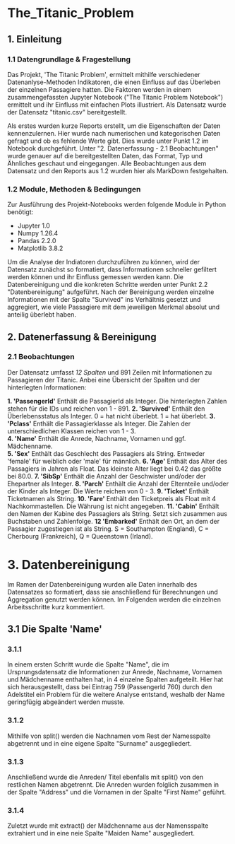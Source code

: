 # The_Titanic_Problem

## 1. Einleitung

### 1.1 Datengrundlage & Fragestellung
Das Projekt, 'The Titanic Problem', ermittelt mithilfe verschiedener Datenanlyse-Methoden Indikatoren, die einen Einfluss auf das Überleben der einzelnen Passagiere hatten. Die Faktoren werden in einem zusammengefassten Jupyter Notebook ("The Titanic Problem Notebook") ermittelt und ihr Einfluss mit einfachen Plots illustriert. Als Datensatz wurde der Datensatz "titanic.csv" bereitgestellt.

Als erstes wurden kurze Reports erstellt, um die Eigenschaften der Daten kennenzulernen. Hier wurde nach numerischen und kategorischen Daten gefragt und ob es fehlende Werte gibt. Dies wurde unter Punkt 1.2 im Notebook durchgeführt. Unter "2. Datenerfassung - 2.1 Beobachtungen" wurde genauer auf die bereitgestellten Daten, das Format, Typ und Ähnliches geschaut und eingegangen. Alle Beobachtungen aus dem Datensatz und den Reports aus 1.2 wurden hier als MarkDown festgehalten.

### 1.2 Module, Methoden & Bedingungen
Zur Ausführung des Projekt-Notebooks werden folgende Module in Python benötigt:
- Jupyter 1.0
- Numpy 1.26.4
- Pandas 2.2.0
- Matplotlib 3.8.2

Um die Analyse der Indiatoren durchzuführen zu können, wird der Datensatz zunächst so formatiert, dass Informationen schneller gefiltert werden können und ihr Einfluss gemessen werden kann. Die Datenbereinigung und die konkreten Schritte werden unter Punkt 2.2 "Datenbereinigung" aufgeführt. Nach der Bereinigung werden einzelne Informationen mit der Spalte "Survived" ins Verhältnis gesetzt und aggregiert, wie viele Passagiere mit dem jeweiligen Merkmal absolut und anteilig überlebt haben.

## 2. Datenerfassung & Bereinigung
### 2.1 Beobachtungen
Der Datensatz umfasst *12 Spalten* und 891 Zeilen mit Informationen zu Passagieren der Titanic. Anbei eine Übersicht der Spalten und der hinterlegten Informationen:

**1. 'PassengerId'** Enthält die PassagierId als Integer. Die hinterlegten Zahlen stehen für die IDs und reichen von 1 - 891.
**2. 'Survived'** Enthält den Überlebensstatus als Integer. 0 = hat nicht überlebt. 1 = hat überlebt.
**3. 'Pclass'** Enthält die Passagierklasse als Integer. Die Zahlen der unterschiedlichen Klassen reichen von 1 - 3.  
**4. 'Name'** Enthält die Anrede, Nachname, Vornamen und ggf. Mädchenname.                                                                        
**5. 'Sex'** Enthält das Geschlecht des Passagiers als String. Entweder 'female' für weiblich oder 'male' für männlich.
**6. 'Age'** Enthält das Alter des Passagiers in Jahren als Float. Das kleinste Alter liegt bei 0.42 das größte bei 80.0.
**7. 'SibSp'** Enthält die Anzahl der Geschwister und/oder der Ehepartner als Integer.
**8. 'Parch'** Enthält die Anzahl der Elternteile und/oder der Kinder als Integer. Die Werte reichen von 0 - 3.
**9. 'Ticket'** Enthält Ticketnamen als String.
**10. 'Fare'** Enthält den Ticketpreis als Float mit 4 Nachkommastellen. Die Währung ist nicht angegeben.
**11. 'Cabin'** Enthält den Namen der Kabine des Passagiers als String. Setzt sich zusammen aus Buchstaben und Zahlenfolge.
**12 'Embarked'** Enthält den Ort, an dem der Passagier zugestiegen ist als String. S = Southampton (England), C = Cherbourg (Frankreich), Q = Queenstown (Irland).

# 3. Datenbereinigung
Im Ramen der Datenbereinigung wurden alle Daten innerhalb des Datensatzes so formatiert, dass sie anschließend für Berechnungen und Aggregation genutzt werden können. Im Folgenden werden die einzelnen Arbeitsschritte kurz kommentiert.

## 3.1 Die Spalte 'Name'
### 3.1.1
In einem ersten Schritt wurde die Spalte "Name", die im Ursprungsdatensatz die Informationen zur Anrede, Nachname, Vornamen und Mädchenname enthalten hat, in 4 einzelne Spalten aufgeteilt. Hier hat sich herausgestellt, dass bei Eintrag 759 (PassengerId 760) durch den Adelstitel ein Problem für die weitere Analyse entstand, weshalb der Name geringfügig abgeändert werden musste.
### 3.1.2
Mithilfe von split() werden die Nachnamen vom Rest der Namesspalte abgetrennt und in eine eigene Spalte "Surname" ausgegliedert.
### 3.1.3
Anschließend wurde die Anreden/ Titel ebenfalls mit split() von den restlichen Namen abgetrennt. Die Anreden wurden folglich zusammen in der Spalte "Address" und die Vornamen in der Spalte "First Name" geführt.
### 3.1.4
Zuletzt wurde mit extract() der Mädchenname aus der Namensspalte extrahiert und in eine neie Spalte "Maiden Name" ausgegliedert.



